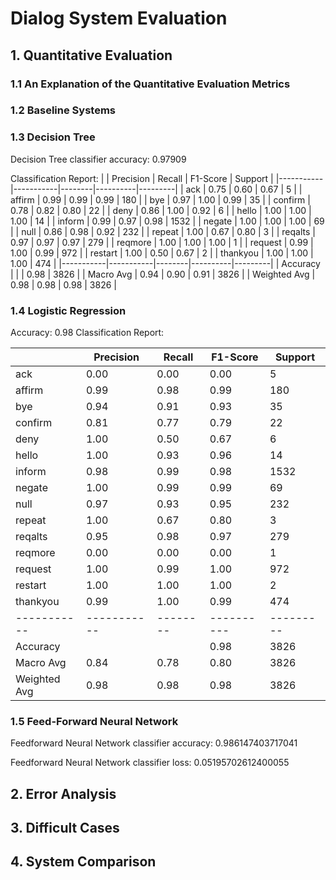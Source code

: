 # Dialog System Evaluation

## 1. Quantitative Evaluation

### 1.1 An Explanation of the Quantitative Evaluation Metrics

### 1.2 Baseline Systems

### 1.3 Decision Tree

Decision Tree classifier accuracy: 0.97909

Classification Report:
|           | Precision | Recall | F1-Score | Support |
|-----------|-----------|--------|----------|---------|
| ack       | 0.75      | 0.60   | 0.67     | 5       |
| affirm    | 0.99      | 0.99   | 0.99     | 180     |
| bye       | 0.97      | 1.00   | 0.99     | 35      |
| confirm   | 0.78      | 0.82   | 0.80     | 22      |
| deny      | 0.86      | 1.00   | 0.92     | 6       |
| hello     | 1.00      | 1.00   | 1.00     | 14      |
| inform    | 0.99      | 0.97   | 0.98     | 1532    |
| negate    | 1.00      | 1.00   | 1.00     | 69      |
| null      | 0.86      | 0.98   | 0.92     | 232     |
| repeat    | 1.00      | 0.67   | 0.80     | 3       |
| reqalts   | 0.97      | 0.97   | 0.97     | 279     |
| reqmore   | 1.00      | 1.00   | 1.00     | 1       |
| request   | 0.99      | 1.00   | 0.99     | 972     |
| restart   | 1.00      | 0.50   | 0.67     | 2       |
| thankyou  | 1.00      | 1.00   | 1.00     | 474     |
|-----------|-----------|--------|----------|---------|
| Accuracy  |           |        | 0.98     | 3826    |
| Macro Avg | 0.94      | 0.90   | 0.91     | 3826    |
| Weighted Avg | 0.98   | 0.98   | 0.98     | 3826    |


### 1.4 Logistic Regression

Accuracy: 0.98
Classification Report:

|           | Precision | Recall | F1-Score | Support |
|-----------|-----------|--------|----------|---------|
| ack       | 0.00      | 0.00   | 0.00     | 5       |
| affirm    | 0.99      | 0.98   | 0.99     | 180     |
| bye       | 0.94      | 0.91   | 0.93     | 35      |
| confirm   | 0.81      | 0.77   | 0.79     | 22      |
| deny      | 1.00      | 0.50   | 0.67     | 6       |
| hello     | 1.00      | 0.93   | 0.96     | 14      |
| inform    | 0.98      | 0.99   | 0.98     | 1532    |
| negate    | 1.00      | 0.99   | 0.99     | 69      |
| null      | 0.97      | 0.93   | 0.95     | 232     |
| repeat    | 1.00      | 0.67   | 0.80     | 3       |
| reqalts   | 0.95      | 0.98   | 0.97     | 279     |
| reqmore   | 0.00      | 0.00   | 0.00     | 1       |
| request   | 1.00      | 0.99   | 1.00     | 972     |
| restart   | 1.00      | 1.00   | 1.00     | 2       |
| thankyou  | 0.99      | 1.00   | 0.99     | 474     |
|-----------|-----------|--------|----------|---------|
| Accuracy  |           |        | 0.98     | 3826    |
| Macro Avg | 0.84      | 0.78   | 0.80     | 3826    |
| Weighted Avg | 0.98   | 0.98   | 0.98     | 3826    |




### 1.5 Feed-Forward Neural Network 

Feedforward Neural Network classifier accuracy: 0.986147403717041

Feedforward Neural Network classifier loss: 0.05195702612400055

## 2. Error Analysis

## 3. Difficult Cases

## 4. System Comparison

